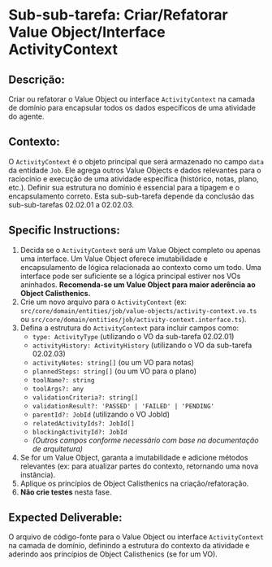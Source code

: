 # Sub-sub-tarefa: Criar/Refatorar Value Object/Interface ActivityContext

## Descrição:

Criar ou refatorar o Value Object ou interface `ActivityContext` na camada de domínio para encapsular todos os dados específicos de uma atividade do agente.

## Contexto:

O `ActivityContext` é o objeto principal que será armazenado no campo `data` da entidade `Job`. Ele agrega outros Value Objects e dados relevantes para o raciocínio e execução de uma atividade específica (histórico, notas, plano, etc.). Definir sua estrutura no domínio é essencial para a tipagem e o encapsulamento correto. Esta sub-sub-tarefa depende da conclusão das sub-sub-tarefas 02.02.01 a 02.02.03.

## Specific Instructions:

1.  Decida se o `ActivityContext` será um Value Object completo ou apenas uma interface. Um Value Object oferece imutabilidade e encapsulamento de lógica relacionada ao contexto como um todo. Uma interface pode ser suficiente se a lógica principal estiver nos VOs aninhados. **Recomenda-se um Value Object para maior aderência ao Object Calisthenics.**
2.  Crie um novo arquivo para o `ActivityContext` (ex: `src/core/domain/entities/job/value-objects/activity-context.vo.ts` ou `src/core/domain/entities/job/activity-context.interface.ts`).
3.  Defina a estrutura do `ActivityContext` para incluir campos como:
    *   `type: ActivityType` (utilizando o VO da sub-tarefa 02.02.01)
    *   `activityHistory: ActivityHistory` (utilizando o VO da sub-tarefa 02.02.03)
    *   `activityNotes: string[]` (ou um VO para notas)
    *   `plannedSteps: string[]` (ou um VO para o plano)
    *   `toolName?: string`
    *   `toolArgs?: any`
    *   `validationCriteria?: string[]`
    *   `validationResult?: 'PASSED' | 'FAILED' | 'PENDING'`
    *   `parentId?: JobId` (utilizando o VO JobId)
    *   `relatedActivityIds?: JobId[]`
    *   `blockingActivityId?: JobId`
    *   *(Outros campos conforme necessário com base na documentação de arquitetura)*
4.  Se for um Value Object, garanta a imutabilidade e adicione métodos relevantes (ex: para atualizar partes do contexto, retornando uma nova instância).
5.  Aplique os princípios de Object Calisthenics na criação/refatoração.
6.  **Não crie testes** nesta fase.

## Expected Deliverable:

O arquivo de código-fonte para o Value Object ou interface `ActivityContext` na camada de domínio, definindo a estrutura do contexto da atividade e aderindo aos princípios de Object Calisthenics (se for um VO).